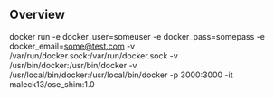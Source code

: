 ## Overview

docker run -e docker_user=someuser -e docker_pass=somepass -e docker_email=some@test.com -v /var/run/docker.sock:/var/run/docker.sock -v /usr/bin/docker:/usr/bin/docker -v /usr/local/bin/docker:/usr/local/bin/docker  -p 3000:3000 -it  maleck13/ose_shim:1.0

